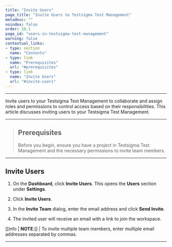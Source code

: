```yaml
---
title: "Invite Users"
page_title: "Invite Users to Testsigma Test Management"
metadesc: ""
noindex: false
order: 10.1
page_id: "users-in-testsigma-test-management"
warning: false
contextual_links:
- type: section
  name: "Contents"
- type: link
  name: "Prerequisites"
  url: "#prerequisites"
- type: link
  name: "Invite Users"
  url: "#invite-users"
---
```


---

Invite users to your Testsigma Test Management to collaborate and assign roles and permissions to control access based on their responsibilities. This article discusses inviting users to your Testsigma Test Management.

---

> ## **Prerequisites**
> 
> Before you begin, ensure you have a project in Testsigma Test Management and the necessary permissions to invite team members.

---

## **Invite Users** 

1. On the **Dashboard**, click **Invite Users**. This opens the **Users** section under **Settings**.

2. Click **Invite Users**. 

3. In the **Invite Team** dialog, enter the email address and click **Send Invite**.

4. The invited user will receive an email with a link to join the workspace.

[[info | **NOTE**:]]
| To invite multiple team members, enter multiple email addresses separated by commas.

---